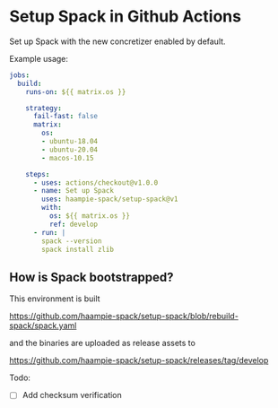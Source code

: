 # Setup Spack in Github Actions

Set up Spack with the new concretizer enabled by default.

Example usage:

```yaml
jobs:
  build:
    runs-on: ${{ matrix.os }}

    strategy:
      fail-fast: false
      matrix:
        os:
        - ubuntu-18.04
        - ubuntu-20.04
        - macos-10.15

    steps:
      - uses: actions/checkout@v1.0.0
      - name: Set up Spack
        uses: haampie-spack/setup-spack@v1
        with:
          os: ${{ matrix.os }}
          ref: develop
      - run: |
        spack --version
        spack install zlib
```



## How is Spack bootstrapped?

This environment is built

https://github.com/haampie-spack/setup-spack/blob/rebuild-spack/spack.yaml

and the binaries are uploaded as release assets to

https://github.com/haampie-spack/setup-spack/releases/tag/develop

Todo:
- [ ] Add checksum verification